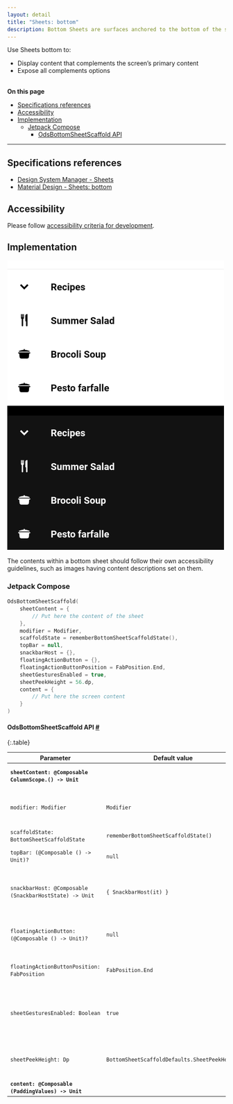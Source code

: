 ```yaml
---
layout: detail
title: "Sheets: bottom"
description: Bottom Sheets are surfaces anchored to the bottom of the screen that present users supplement content.
---
```


Use Sheets bottom to:

* Display content that complements the screen’s primary content
* Expose all complements options

<br>**On this page**

* [Specifications references](#specifications-references)
* [Accessibility](#accessibility)
* [Implementation](#implementation)
    * [Jetpack Compose](#jetpack-compose)
        * [OdsBottomSheetScaffold API](#odsbottomsheetscaffold-api-)

---

## Specifications references

- [Design System Manager - Sheets](https://system.design.orange.com/0c1af118d/p/81f927-sheets-bottom/b/47b99b)
- [Material Design - Sheets: bottom](https://material.io/components/sheets-bottom)

## Accessibility

Please follow [accessibility criteria for development](https://a11y-guidelines.orange.com/en/mobile/android/development/).

## Implementation

![BottomSheet light](images/sheetbottom_light.png) ![BottomSheet dark](images/sheetbottom_dark.png)

The contents within a bottom sheet should follow their own accessibility guidelines, such as images having content descriptions set on them.

### Jetpack Compose

```kotlin
OdsBottomSheetScaffold(
    sheetContent = {
        // Put here the content of the sheet
    },
    modifier = Modifier,
    scaffoldState = rememberBottomSheetScaffoldState(),
    topBar = null,
    snackbarHost = {},
    floatingActionButton = {},
    floatingActionButtonPosition = FabPosition.End,
    sheetGesturesEnabled = true,
    sheetPeekHeight = 56.dp,
    content = {
        // Put here the screen content
    }
)
```

#### OdsBottomSheetScaffold API [#](#odsbottomsheetscaffold-api-)

<div class="table-responsive" markdown="1">

{:.table}

| Parameter                                                 | Default&nbsp;value                            | Description                                                 |
|-----------------------------------------------------------|-----------------------------------------------|-------------------------------------------------------------|
| <b>`sheetContent: @Composable ColumnScope.() -> Unit`</b> |                                               | Content of the bottom sheet                                 |
| `modifier: Modifier`                                      | `Modifier`                                    | `Modifier` applied to the bottom sheet scaffold             |
| `scaffoldState: BottomSheetScaffoldState`                 | `rememberBottomSheetScaffoldState()`          | State of the scaffold                                       |
| `topBar: (@Composable () -> Unit)?`                       | `null`                                        | Top app bar displayed in the scaffold                       |
| `snackbarHost: @Composable (SnackbarHostState) -> Unit`   | `{ SnackbarHost(it) }`                        | Composable hosting the snackbars shown inside the scaffold  |
| `floatingActionButton: (@Composable () -> Unit)?`         | `null`                                        | Floating action button displayed in the scaffold            |
| `floatingActionButtonPosition: FabPosition`               | `FabPosition.End`                             | Position of the floating action button                      |
| `sheetGesturesEnabled: Boolean`                           | `true`                                        | Whether the bottom sheet can be interacted with by gestures |
| `sheetPeekHeight: Dp`                                     | `BottomSheetScaffoldDefaults.SheetPeekHeight` | Height of the bottom sheet when it is collapsed             |
| <b>`content: @Composable (PaddingValues) -> Unit`</b>     |                                               | Content of the screen                                       |

</div>
